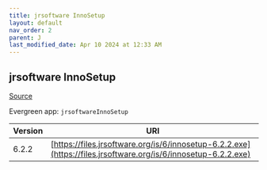 ```yaml
---
title: jrsoftware InnoSetup
layout: default
nav_order: 2
parent: J
last_modified_date: Apr 10 2024 at 12:33 AM
---
```


## jrsoftware InnoSetup

[Source](https://www.innosetup.com)

Evergreen app: `jrsoftwareInnoSetup`

| Version | URI                                                                                                            |
| ------- | -------------------------------------------------------------------------------------------------------------- |
| 6.2.2   | [https://files.jrsoftware.org/is/6/innosetup-6.2.2.exe](https://files.jrsoftware.org/is/6/innosetup-6.2.2.exe) |
